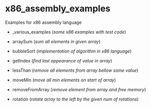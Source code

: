 # x86_assembly_examples
Examples for x86 assembly language

* _various_examples (*some x86 examples with test code*)

* arraySum (*sum all elements in given array*)

* bubbleSort (*implementation of algorithm in x86 language*)
  
* getIndex (*find last appearance of value in array*)

* lessThan (*remove all elements from array bellow some value*)

* moveMin (*move all min elements on start of array*)

* removeFromArray (*remove element from array and free memory*)

* rotation (*rotate array to the left by the given num of rotations*)
